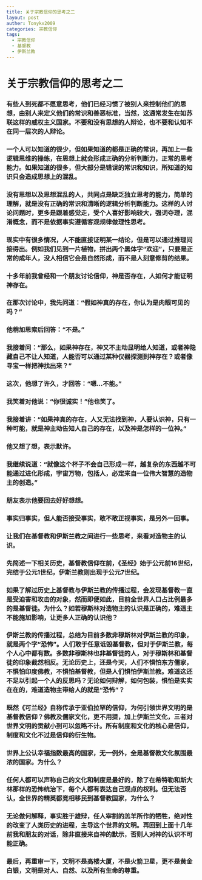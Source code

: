 ```yaml
---
title: 关于宗教信仰的思考之二
layout: post
auther: Tonykx2009
categories: 宗教信仰
tags: 
  - 宗教信仰
  - 基督教
  - 伊斯兰教
---
```


# 关于宗教信仰的思考之二

### 有些人到死都不愿意思考，他们已经习惯了被别人来控制他们的思想，由别人来定义他们的常识和善恶标准，当然，这通常发生在如苏联这样的威权主义国家。不要和没有思想的人辩论，也不要和认知不在同一层次的人辩论。

### 一个人可以知道的很少，但如果知道的都是正确的常识，再加上一些逻辑思维的操练，在思想上就会形成正确的分析判断力，正常的思考能力。如果知道的很多，但大部分是错误的常识和知识，所知道的知识只会造成思想上的混乱。

### 没有思想以及思想混乱的人，共同点是缺乏独立思考的能力，简单的理解，就是没有正确的常识和清晰的逻辑分析判断能力。这样的人讨论问题时，更多是跟着感觉走，受个人喜好影响较大，强词夺理，混淆概念，而不是依据事实遵循客观规律做理性思考。

### 现实中有很多情况，人不能直接证明某一结论，但是可以通过推理间接得出。例如我们见到一片植物，拼出两个黑体字“欢迎”，只要是正常的成年人，没人相信它会是自然形成，而不是人刻意修剪的结果。

### 十多年前我曾经和一个朋友讨论信仰，神是否存在，人如何才能证明神存在。
### 在那次讨论中，我先问道：“假如神真的存在，你认为是肉眼可见的吗？”
### 他稍加思索后回答：“不是。”
### 我接着问：“那么，如果神存在，神又不主动显明给人知道，或者神隐藏自己不让人知道，人能否可以通过某种仪器探测到神存在？或者像寻宝一样把神找出来？”
### 这次，他想了许久，才回答：“嗯…不能。”
### 我笑着对他说：“你很诚实！”他也笑了。
### 我接着讲：“如果神真的存在，人又无法找到神，人要认识神，只有一种可能，就是神主动告知人自己的存在，以及神是怎样的一位神。”
### 他又想了想，表示默许。
### 我继续说道：“就像这个杯子不会自己形成一样，越复杂的东西越不可能通过进化形成，宇宙万物，包括人，必定来自一位伟大智慧的造物主的创造。”
### 朋友表示他要回去好好想想。
### 事实归事实，但人能否接受事实，敢不敢正视事实，是另外一回事。

### 让我们在基督教和伊斯兰教之间进行一些思考，来看对造物主的认识。

### 先简述一下相关历史，基督教信仰在前，《圣经》始于公元前16世纪，完结于公元1世纪，伊斯兰教则出现于公元7世纪。

### 如果了解过历史上基督教与伊斯兰教的传播过程，会发现基督教一直是受迫害和攻击的对象，然而即便如此，目前全世界人口占比例最多的是基督徒。为什么？如若穆斯林对造物主的认识是正确的，难道主不能施加影响，让更多人正确的认识他？

### 伊斯兰教的传播过程，总结为目前多数非穆斯林对伊斯兰教的印象，就是两个字“恐怖”。人们敢于任意诋毁基督教，但对于伊斯兰教，每个人心中都有数。多数非穆斯林也非基督徒的人，对于穆斯林和基督徒的印象截然相反。无论历史上，还是今天，人们不惧怕东方儒家，不惧怕印度佛教，不惧怕基督教，但是人们惧怕伊斯兰教。难道这还不足以引起一个人的反思吗？无论如何辩解，如何包装，惧怕是实实在在的，难道造物主带给人的就是“恐怖”？

### 既然《可兰经》自称传承于亚伯拉罕的信仰，为何引领世界文明的是基督教信仰？佛教及儒家文化，更不用提，加上伊斯兰文化，三者对世界文明的贡献小到可以忽略不计。所有制度和文化的核心是信仰，制度和文化不过是信仰的衍生物。

### 世界上公认幸福指数最高的国家，无一例外，全是基督教文化氛围最浓的国家。为什么？

### 任何人都可以声称自己的文化和制度是最好的，除了在希特勒和斯大林那样的恐怖统治下，每个人都有表达自己观点的权利。但无法否认，全世界的精英都竞相移民到基督教国家，为什么？

### 无论做何解释，事实胜于雄辩，任人宰割的羔羊所作的牺牲，绝对性的改变了人类历史的进程，主导这个世界的文明。再回到上面十几年前我和朋友的对话，除非直接来自神的默示，否则人对神的认识不可能正确。

### 最后，再重审一下，文明不是高楼大厦，不是火箭卫星，更不是黄金白银，文明是对人、自然、以及所有生命的尊重。

